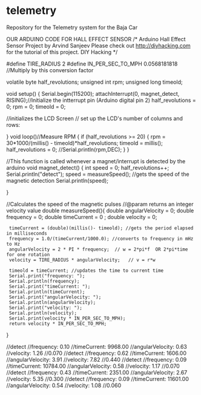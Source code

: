 # telemetry
Repository for the Telemetry system for the Baja Car

OUR ARDUINO CODE FOR HALL EFFECT SENSOR
/*
Arduino Hall Effect Sensor Project
by Arvind Sanjeev
Please check out  http://diyhacking.com for the tutorial of this project.
DIY Hacking
*/

 #define TIRE_RADIUS 2
 #define IN_PER_SEC_TO_MPH  0.0568181818  //Multiply by this conversion factor

 volatile byte half_revolutions;
 unsigned int rpm;
 unsigned long timeold;


 void setup()
 {
   Serial.begin(115200);
   attachInterrupt(0, magnet_detect, RISING);//Initialize the intterrupt pin (Arduino digital pin 2)
   half_revolutions = 0;
   rpm = 0;
   timeold = 0;

   //initializes the LCD Screen
   // set up the LCD's number of columns and rows:

 }
 void loop()//Measure RPM
 {
   if (half_revolutions >= 20) {
     rpm = 30*1000/(millis() - timeold)*half_revolutions;
     timeold = millis();
     half_revolutions = 0;
     //Serial.println(rpm,DEC);
   }
 }

 //This function is called whenever a magnet/interrupt is detected by the arduino
 void magnet_detect()
 {
   int speed = 0;
   half_revolutions++;
   Serial.println("detect");
   speed = measureSpeed();  //gets the speed of the magnetic detection
   Serial.println(speed);


 }

 //Calculates the speed of the magnetic pulses
 //@param returns an integer velocity value
 double measureSpeed(){
    double angularVelocity = 0;
    double frequency = 0;
    double timeCurrent = 0 ;
    double velocity = 0;

     timeCurrent = (double)(millis()- timeold); //gets the period elapsed in milliseconds
     frequency = 1.0/(timeCurrent/1000.0); //converts to frequency in mHz to Hz
     angularVelocity = 2 * PI * frequency;  // w = 2*pi*f  OR 2*pi*time for one rotation
     velocity = TIRE_RADIUS * angularVelocity;   // v = r*w

     timeold = timeCurrent; //updates the time to current time
     Serial.print("frequency: ");
     Serial.println(frequency);
     Serial.print("timeCurrent: ");
     Serial.println(timeCurrent);
     Serial.print("angularVelocity: ");
     Serial.println(angularVelocity);
     Serial.print("velocity: "); 
     Serial.println(velocity);
     Serial.print(velocity * IN_PER_SEC_TO_MPH);
     return velocity * IN_PER_SEC_TO_MPH;
 }

//detect
//frequency: 0.10
//timeCurrent: 9968.00
//angularVelocity: 0.63
//velocity: 1.26
//0.070
//detect
//frequency: 0.62
//timeCurrent: 1606.00
//angularVelocity: 3.91
//velocity: 7.82
//0.440
//detect
//frequency: 0.09
//timeCurrent: 10784.00
//angularVelocity: 0.58
//velocity: 1.17
//0.070
//detect
//frequency: 0.43
//timeCurrent: 2351.00
//angularVelocity: 2.67
//velocity: 5.35
//0.300
//detect
//frequency: 0.09
//timeCurrent: 11601.00
//angularVelocity: 0.54
//velocity: 1.08
//0.060
